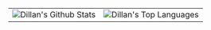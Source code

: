 <table width="100%">
  <tr>
    <td>
      <img alt="Dillan's Github Stats" src="https://dillanjwilding.vercel.app/api?username=dillanjwilding&count_private=true&show_icons=true&theme=solarized-dark" />
    </td>
    <td>
      <img alt="Dillan's Top Languages" src="https://dillanjwilding.vercel.app//api/top-langs/?username=dillanjwilding&layout=compact&theme=gruvbox" />
    </td>
  </tr>
</table>

<!--
**dillanjwilding/dillanjwilding** is a ✨ _special_ ✨ repository because its `README.md` (this file) appears on your GitHub profile.

Here are some ideas to get you started:

- 🔭 I’m currently working on ...
- 🌱 I’m currently learning ...
- 👯 I’m looking to collaborate on ...
- 🤔 I’m looking for help with ...
- 💬 Ask me about ...
- 📫 How to reach me: ...
- 😄 Pronouns: ...
- ⚡ Fun fact: ...
-->
